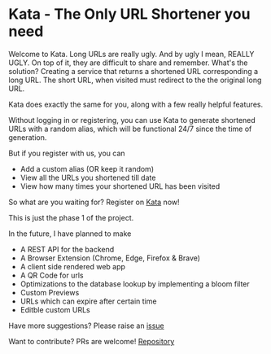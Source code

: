 # Kata - The Only URL Shortener you need

Welcome to Kata.
Long URLs are really ugly. And by ugly I mean, REALLY UGLY.
On top of it, they are difficult to share and remember. 
What's the solution? 
Creating a service that returns a shortened URL corresponding a long URL.
The short URL, when visited must redirect to the the original long URL.

Kata does exactly the same for you, along with a few really helpful features.

Without logging in or registering,
you can use Kata to generate shortened URLs with a random alias,
which will be functional 24/7 since the time of generation.

But if you register with us, you can
- Add a custom alias (OR keep it random)
- View all the URLs you shortened till date
- View how many times your shortened URL has been visited

So what are you waiting for?
Register on [Kata](https://kata-flask.herokuapp.com/register) now!


This is just the phase 1 of the project.

In the future, I have planned to make
- A REST API for the backend
- A Browser Extension (Chrome, Edge, Firefox & Brave)
- A client side rendered web app
- A QR Code for urls
- Optimizations to the database lookup by implementing a bloom filter
- Custom Previews
- URLs which can expire after certain time
- Editble custom URLs

Have more suggestions? Please raise an [issue](https://github.com/dheerajdlalwani/url-shortener/issues)

Want to contribute? PRs are welcome! [Repository](https://github.com/dheerajdlalwani/url-shortener)
